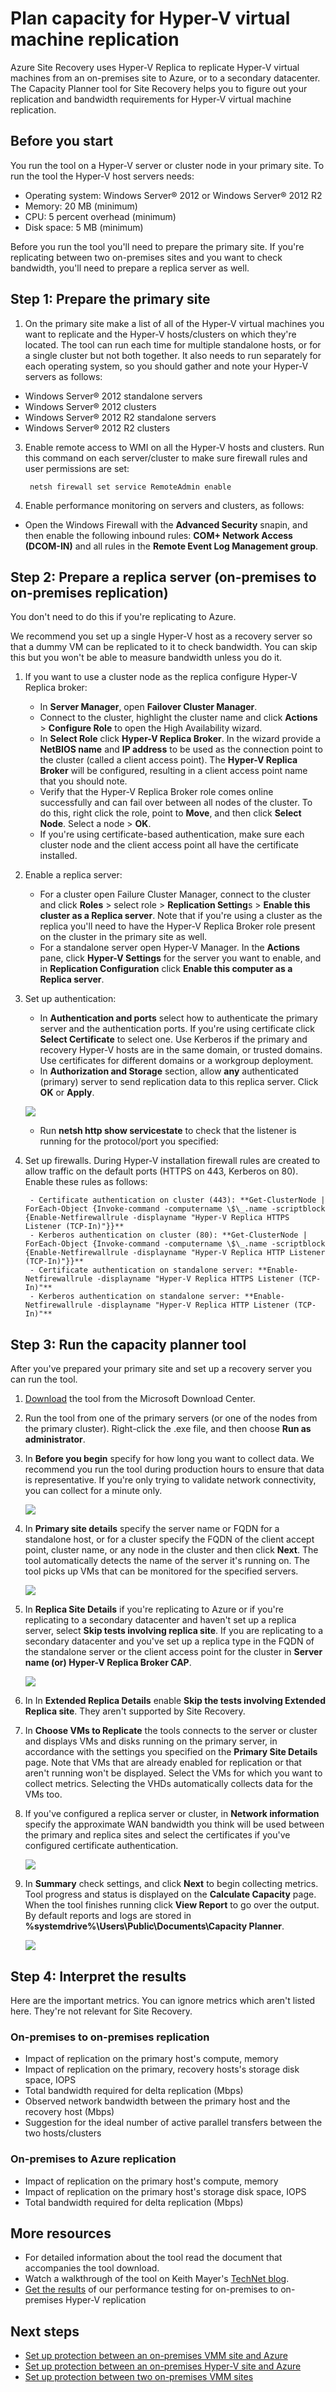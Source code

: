 <properties
	pageTitle="Plan capacity for Hyper-V virtual machine replication"
	description="This article contains instructions on how to use the Hyper-V Capacity Planner tool for Azure Site Recovery"
	services="site-recovery"
	documentationCenter="na"
	authors="rayne-wiselman"
	manager="jwhit"
	editor="" />
<tags
	ms.service="site-recovery"
	ms.date="12/01/2015"
	wacn.date=""/>

# Plan capacity for Hyper-V virtual machine replication

Azure Site Recovery uses Hyper-V Replica to replicate Hyper-V virtual machines from an on-premises site to Azure, or to a secondary datacenter. The Capacity Planner tool for Site Recovery helps you to figure out your replication and bandwidth requirements for Hyper-V virtual machine replication. 

## Before you start

You run the tool on a Hyper-V server or cluster node in your primary site. To run the tool the Hyper-V host servers needs:

- Operating system: Windows Server® 2012 or Windows Server® 2012 R2
- Memory: 20 MB (minimum)
- CPU: 5 percent overhead (minimum)
- Disk space: 5 MB (minimum)

Before you run the tool you'll need to prepare the primary site. If you're replicating between two on-premises sites and you want to check bandwidth, you'll need to prepare a replica server as well.


## Step 1: Prepare the primary site
1. On the primary site make a list of all of the Hyper-V virtual machines you want to replicate and the Hyper-V hosts/clusters on which they're located. The tool can run each time for multiple standalone hosts, or for a single cluster but not both together. It also needs to run separately for each operating system, so you should gather and note your Hyper-V servers as follows: 

  - Windows Server® 2012 standalone servers
  - Windows Server® 2012 clusters
  - Windows Server® 2012 R2 standalone servers
  - Windows Server® 2012 R2 clusters

3. Enable remote access to WMI on all the Hyper-V hosts and clusters. Run this command on each server/cluster to make sure firewall rules and user permissions are set:

        netsh firewall set service RemoteAdmin enable

5. Enable performance monitoring on servers and clusters, as follows:

  - Open the Windows Firewall with the **Advanced Security** snapin, and then enable the following inbound rules: **COM+ Network Access (DCOM-IN)** and all rules in the **Remote Event Log Management group**.

## Step 2: Prepare a replica server (on-premises to on-premises replication)

You don't need to do this if you're replicating to Azure. 

We recommend you set up a single Hyper-V host as a recovery server so that a dummy VM can be replicated to it to check bandwidth.  You can skip this but you won't be able to measure bandwidth unless you do it. 

1. If you want to use a cluster node as the replica configure Hyper-V Replica broker:

	- In **Server Manager**, open **Failover Cluster Manager**.
	- Connect to the cluster, highlight the cluster name and click **Actions** > **Configure Role** to open the High Availability wizard.
	- In **Select Role** click **Hyper-V Replica Broker**. In the wizard provide a **NetBIOS name** and **IP address** to be used as the connection point to the cluster (called a client access point). The **Hyper-V Replica Broker** will be configured, resulting in a client access point name that you should note. 
	- Verify that the Hyper-V Replica Broker role comes online successfully and can fail over between all nodes of the cluster. To do this, right click the role, point to **Move**, and then click **Select Node**. Select a node > **OK**. 
	- If you're using certificate-based authentication, make sure each cluster node and the client access point all have the certificate installed.
2.  Enable a replica server:

	- For a cluster open Failure Cluster Manager, connect to the cluster and click **Roles** > select role > **Replication Setting**s > **Enable this cluster as a Replica server**. Note that if you're using a cluster as the replica you'll need to have the Hyper-V Replica Broker role present on the cluster in the primary site as well.
	- For a standalone server open Hyper-V Manager. In the **Actions** pane, click **Hyper-V Settings** for the server you want to enable, and in **Replication Configuration** click **Enable this computer as a Replica server**.
3. Set up authentication:

	- In **Authentication and ports** select how to authenticate the primary server and the authentication ports. If you're using certificate click **Select Certificate** to select one. Use Kerberos if the primary and recovery Hyper-V hosts are in the same domain, or trusted domains. Use certificates for different domains or a workgroup deployment.
	- In **Authorization and Storage** section, allow **any** authenticated (primary) server to send replication data to this replica server. Click **OK** or **Apply**.

	![](./media/site-recovery-capacity-planning-for-hyper-v-replication/image1.png)

	- Run **netsh http show servicestate** to check that the listener is running for the protocol/port you specified:  
4. Set up firewalls. During Hyper-V installation firewall rules are created to allow traffic on the default ports (HTTPS on 443, Kerberos on 80). Enable these rules as follows:
	
		- Certificate authentication on cluster (443): **Get-ClusterNode | ForEach-Object {Invoke-command -computername \$\_.name -scriptblock {Enable-Netfirewallrule -displayname "Hyper-V Replica HTTPS Listener (TCP-In)"}}**
		- Kerberos authentication on cluster (80): **Get-ClusterNode | ForEach-Object {Invoke-command -computername \$\_.name -scriptblock {Enable-Netfirewallrule -displayname "Hyper-V Replica HTTP Listener (TCP-In)"}}**
		- Certificate authentication on standalone server: **Enable-Netfirewallrule -displayname "Hyper-V Replica HTTPS Listener (TCP-In)"**
		- Kerberos authentication on standalone server: **Enable-Netfirewallrule -displayname "Hyper-V Replica HTTP Listener (TCP-In)"**

## Step 3: Run the capacity planner tool

After you've prepared your primary site and set up a recovery server you can run the tool.

1. [Download](https://www.microsoft.com/download/details.aspx?id=39057) the tool from the Microsoft Download Center.
2. Run the tool from one of the primary servers (or one of the nodes from the primary cluster). Right-click the .exe file, and then choose **Run as administrator**.
3. In **Before you begin** specify for how long you want to collect data. We recommend you run the tool during production hours to ensure that data is representative. If you're only trying to validate network connectivity, you can collect for a minute only.

	![](./media/site-recovery-capacity-planning-for-hyper-v-replication/image2.png)

4. In  **Primary site details** specify the server name or FQDN for a standalone host, or for a cluster specify the FQDN of the client accept point, cluster name, or any node in the cluster and then click **Next**. The tool automatically detects the name of the server it's running on. The tool picks up VMs that can be monitored for the specified servers.

	![](./media/site-recovery-capacity-planning-for-hyper-v-replication/image3.png)

5. In **Replica Site Details** if you're replicating to Azure or if you're replicating to a secondary datacenter and haven't set up a replica server, select **Skip tests involving replica site**. If you are replicating to a secondary datacenter and you've set up a replica type in the FQDN of the standalone server or the client access point for the cluster in **Server name (or) Hyper-V Replica Broker CAP**. 

	![](./media/site-recovery-capacity-planning-for-hyper-v-replication/image4.png)

6. In In **Extended Replica Details** enable **Skip the tests involving Extended Replica site**. They aren't supported by Site Recovery.
7. In **Choose VMs to Replicate** the tools connects to the server or cluster and displays VMs and disks running on the primary server, in accordance with the settings you specified on the **Primary Site Details** page. Note that VMs that are already enabled for replication or that aren't running won't be displayed. Select the VMs for which you want to collect metrics. Selecting the VHDs automatically collects data for the VMs too.
9. If you've configured a replica server or cluster, in **Network information** specify the approximate WAN bandwidth you think will be used between the primary and replica sites and select the certificates if you've configured certificate authentication.

	![](./media/site-recovery-capacity-planning-for-hyper-v-replication/image5.png)

10. In **Summary** check settings, and click **Next** to begin collecting metrics. Tool progress and status is displayed on the **Calculate Capacity** page. When the tool finishes running click **View Report** to go over the output. By default reports and logs are stored in **%systemdrive%\Users\Public\Documents\Capacity Planner**.

	![](./media/site-recovery-capacity-planning-for-hyper-v-replication/image6.png)


## Step 4: Interpret the results
Here are the important metrics. You can ignore metrics which aren't listed here. They're not relevant for Site Recovery.

### On-premises to on-premises replication
  - Impact of replication on the primary host's compute, memory
  - Impact of replication on the primary, recovery hosts's storage disk space, IOPS
  - Total bandwidth required for delta replication (Mbps)
  - Observed network bandwidth between the primary host and the recovery host (Mbps)
  - Suggestion for the ideal number of active parallel transfers between the two hosts/clusters

### On-premises to Azure replication
  - Impact of replication on the primary host's compute, memory
  - Impact of replication on the primary host's storage disk space, IOPS
  - Total bandwidth required for delta replication (Mbps)

## More resources

- For detailed information about the tool read the document that accompanies the tool download.
- Watch a walkthrough of the tool on Keith Mayer's [TechNet blog](http://blogs.technet.com/b/keithmayer/archive/2014/02/27/guided-hands-on-lab-capacity-planner-for-windows-server-2012-hyper-v-replica.aspx).
- [Get the results](http://blogs.technet.com/b/keithmayer/archive/2014/02/27/guided-hands-on-lab-capacity-planner-for-windows-server-2012-hyper-v-replica.aspx) of our performance testing for on-premises to on-premises Hyper-V replication



## Next steps

- [Set up protection between an on-premises VMM site and Azure](/documentation/articles/site-recovery-vmm-to-azure)
- [Set up protection between an on-premises Hyper-V site and Azure](/documentation/articles/site-recovery-hyper-v-site-to-azure)
- [Set up protection between two on-premises VMM sites](/documentation/articles/site-recovery-vmm-to-vmm)
